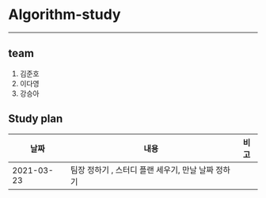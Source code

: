 # Algorithm-study

---------------------------------------------

## team

1. 김준호
2. 이다영
3. 강승아


## Study plan

| 날짜        | 내용                                                    | 비고  |
| -----       | -----                                                   | ----  |
| 2021-03-23  | 팀장 정하기 , 스터디 플랜 세우기, 만날 날짜 정하기        |
